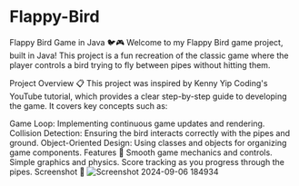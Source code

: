 # Flappy-Bird
Flappy Bird Game in Java 🐦🎮
Welcome to my Flappy Bird game project, built in Java! This project is a fun recreation of the classic game where the player controls a bird trying to fly between pipes without hitting them.

Project Overview 📋
This project was inspired by Kenny Yip Coding's YouTube tutorial, which provides a clear step-by-step guide to developing the game. It covers key concepts such as:

Game Loop: Implementing continuous game updates and rendering.
Collision Detection: Ensuring the bird interacts correctly with the pipes and ground.
Object-Oriented Design: Using classes and objects for organizing game components.
Features 🌟
Smooth game mechanics and controls.
Simple graphics and physics.
Score tracking as you progress through the pipes.
Screenshot 🎨
![Screenshot 2024-09-06 184934](https://github.com/user-attachments/assets/9d526c79-1bd9-4ab7-a92c-156680842f6d)
